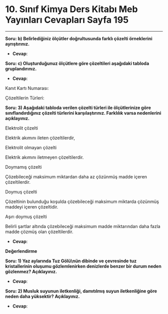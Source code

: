 # 10. Sınıf Kimya Ders Kitabı Meb Yayınları Cevapları Sayfa 195

---

**Soru: b) Belirlediğiniz ölçütler doğrultusunda farklı çözelti örneklerini ayrıştırınız.**

-   **Cevap**:

**Soru: c) Oluşturduğunuz ölçütlere göre çözeltileri aşağıdaki tabloda gruplandırınız.**

-   **Cevap**:

Kanıt Kartı Numarası:

 Çözeltilerin Türleri:

**Soru: 3) Aşağıdaki tabloda verilen çözelti türleri ile ölçütlerinize göre sınıflandırdığınız çözelti türlerini karşılaştırınız. Farklılık varsa nedenlerini açıklayınız.**

Elektrolit çözelti

 Elektrik akımını ileten çözeltilerdir,

 Elektrolit olmayan çözelti

 Elektrik akımını iletmeyen çözeltilerdir.

 Doymamış çözelti

 Çözebileceği maksimum miktardan daha az çözünmüş madde içeren çözeltilerdir.

 Doymuş çözelti

 Çözeltinin bulunduğu koşulda çözebileceği maksimum miktarda çözünmüş maddeyi içeren çözeltidir.

 Aşırı doymuş çözelti

 Belirli şartlar altında çözebileceği maksimum madde miktarından daha fazla madde çözmüş olan çözeltilerdir.

-   **Cevap**:

**Değerlendirme**

**Soru: 1) Yaz aylarında Tuz Gölü\nün dibinde ve çevresinde tuz kristallerinin oluşumu gözlemlenirken denizlerde benzer bir durum neden gözlenmez? Açıklayınız.**

-   **Cevap**:

**Soru: 2) Musluk suyunun iletkenliği, damıtılmış suyun iletkenliğine göre neden daha yüksektir? Açıklayınız.**

-   **Cevap**: